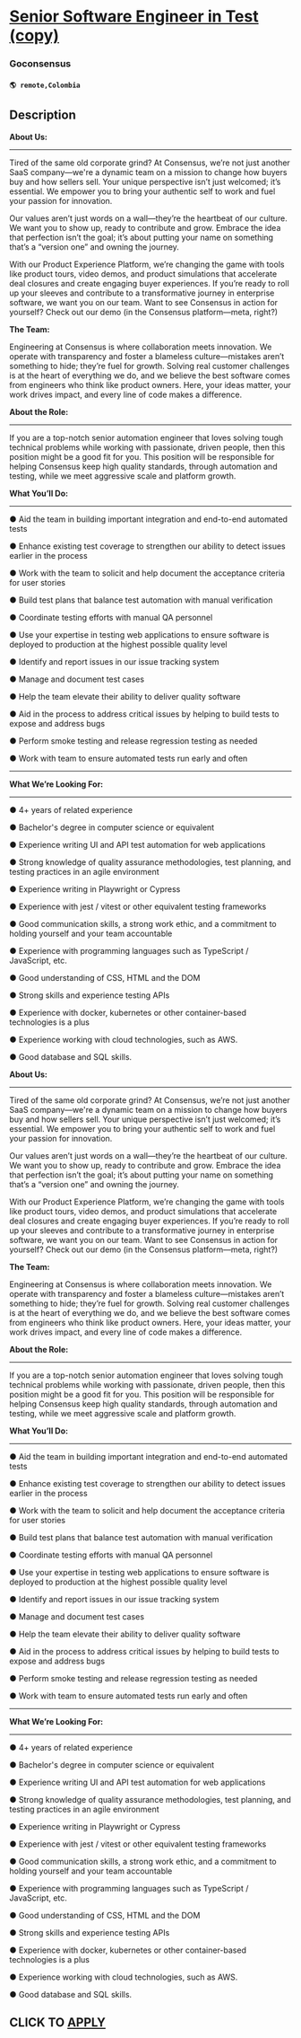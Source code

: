 # [Senior Software Engineer in Test (copy)](https://www.remotewlb.com/apply/senior-software-engineer-in-test-copy)  
### Goconsensus  
#### `🌎 remote,Colombia`  

## Description

 **About Us:**

 ****

Tired of the same old corporate grind? At Consensus, we’re not just another SaaS company—we're a dynamic team on a mission to change how buyers buy and how sellers sell. Your unique perspective isn’t just welcomed; it’s essential. We empower you to bring your authentic self to work and fuel your passion for innovation.

  

Our values aren’t just words on a wall—they’re the heartbeat of our culture. We want you to show up, ready to contribute and grow. Embrace the idea that perfection isn’t the goal; it’s about putting your name on something that’s a “version one” and owning the journey.

  

With our Product Experience Platform, we’re changing the game with tools like product tours, video demos, and product simulations that accelerate deal closures and create engaging buyer experiences. If you’re ready to roll up your sleeves and contribute to a transformative journey in enterprise software, we want you on our team. Want to see Consensus in action for yourself? Check out our demo (in the Consensus platform—meta, right?)

**The Team:**

  

Engineering at Consensus is where collaboration meets innovation. We operate with transparency and foster a blameless culture—mistakes aren’t something to hide; they’re fuel for growth. Solving real customer challenges is at the heart of everything we do, and we believe the best software comes from engineers who think like product owners. Here, your ideas matter, your work drives impact, and every line of code makes a difference.

**About the Role:**

 ****

If you are a top-notch senior automation engineer that loves solving tough technical problems while working with passionate, driven people, then this position might be a good fit for you. This position will be responsible for helping Consensus keep high quality standards, through automation and testing, while we meet aggressive scale and platform growth.

**What You’ll Do:**

 ****

● Aid the team in building important integration and end-to-end automated tests

● Enhance existing test coverage to strengthen our ability to detect issues earlier in the process

● Work with the team to solicit and help document the acceptance criteria for user stories

● Build test plans that balance test automation with manual verification

● Coordinate testing efforts with manual QA personnel

● Use your expertise in testing web applications to ensure software is deployed to production at the highest possible quality level

● Identify and report issues in our issue tracking system

● Manage and document test cases

● Help the team elevate their ability to deliver quality software

● Aid in the process to address critical issues by helping to build tests to expose and address bugs

● Perform smoke testing and release regression testing as needed

● Work with team to ensure automated tests run early and often

****

**What We’re Looking For:**

 ****

● 4+ years of related experience

● Bachelor's degree in computer science or equivalent

● Experience writing UI and API test automation for web applications

● Strong knowledge of quality assurance methodologies, test planning, and testing practices in an agile environment

● Experience writing in Playwright or Cypress

● Experience with jest / vitest or other equivalent testing frameworks

● Good communication skills, a strong work ethic, and a commitment to holding yourself and your team accountable

● Experience with programming languages such as TypeScript / JavaScript, etc.

● Good understanding of CSS, HTML and the DOM

● Strong skills and experience testing APIs

● Experience with docker, kubernetes or other container-based technologies is a plus

● Experience working with cloud technologies, such as AWS.

● Good database and SQL skills.

  

 **About Us:**

 ****

Tired of the same old corporate grind? At Consensus, we’re not just another SaaS company—we're a dynamic team on a mission to change how buyers buy and how sellers sell. Your unique perspective isn’t just welcomed; it’s essential. We empower you to bring your authentic self to work and fuel your passion for innovation.

  

Our values aren’t just words on a wall—they’re the heartbeat of our culture. We want you to show up, ready to contribute and grow. Embrace the idea that perfection isn’t the goal; it’s about putting your name on something that’s a “version one” and owning the journey.

  

With our Product Experience Platform, we’re changing the game with tools like product tours, video demos, and product simulations that accelerate deal closures and create engaging buyer experiences. If you’re ready to roll up your sleeves and contribute to a transformative journey in enterprise software, we want you on our team. Want to see Consensus in action for yourself? Check out our demo (in the Consensus platform—meta, right?)

**The Team:**

  

Engineering at Consensus is where collaboration meets innovation. We operate with transparency and foster a blameless culture—mistakes aren’t something to hide; they’re fuel for growth. Solving real customer challenges is at the heart of everything we do, and we believe the best software comes from engineers who think like product owners. Here, your ideas matter, your work drives impact, and every line of code makes a difference.

**About the Role:**

 ****

If you are a top-notch senior automation engineer that loves solving tough technical problems while working with passionate, driven people, then this position might be a good fit for you. This position will be responsible for helping Consensus keep high quality standards, through automation and testing, while we meet aggressive scale and platform growth.

**What You’ll Do:**

 ****

● Aid the team in building important integration and end-to-end automated tests

● Enhance existing test coverage to strengthen our ability to detect issues earlier in the process

● Work with the team to solicit and help document the acceptance criteria for user stories

● Build test plans that balance test automation with manual verification

● Coordinate testing efforts with manual QA personnel

● Use your expertise in testing web applications to ensure software is deployed to production at the highest possible quality level

● Identify and report issues in our issue tracking system

● Manage and document test cases

● Help the team elevate their ability to deliver quality software

● Aid in the process to address critical issues by helping to build tests to expose and address bugs

● Perform smoke testing and release regression testing as needed

● Work with team to ensure automated tests run early and often

****

**What We’re Looking For:**

 ****

● 4+ years of related experience

● Bachelor's degree in computer science or equivalent

● Experience writing UI and API test automation for web applications

● Strong knowledge of quality assurance methodologies, test planning, and testing practices in an agile environment

● Experience writing in Playwright or Cypress

● Experience with jest / vitest or other equivalent testing frameworks

● Good communication skills, a strong work ethic, and a commitment to holding yourself and your team accountable

● Experience with programming languages such as TypeScript / JavaScript, etc.

● Good understanding of CSS, HTML and the DOM

● Strong skills and experience testing APIs

● Experience with docker, kubernetes or other container-based technologies is a plus

● Experience working with cloud technologies, such as AWS.

● Good database and SQL skills.

  

  
## CLICK TO [APPLY](https://www.remotewlb.com/apply/senior-software-engineer-in-test-copy)

